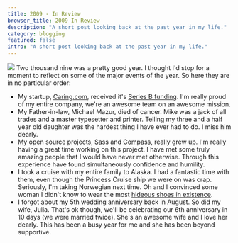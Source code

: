 ```yaml
---
title: 2009 - In Review
browser_title: 2009 In Review
description: "A short post looking back at the past year in my life."
category: blogging
featured: false
intro: "A short post looking back at the past year in my life."
---
```



<img class="photo" src="http://img.skitch.com/20091208-dxy1fpud7ja6q3816yah7te1k8.png" />
Two thousand nine was a pretty good year. I thought I'd stop for a moment to reflect on some of the major events of the year. So here they are in no particular order:

* My startup, [Caring.com](http://www.caring.com/), received it's [Series B funding](http://www.caring.com/about/news-room/caring-com-closes-10-million-in-series-b-financing.html). I'm really proud of my entire company, we're an awesome team on an awesome mission.
* My Father-in-law, Michael Mazur, died of cancer. Mike was a jack of all trades and a master typesetter and printer. Telling my three and a half year old daughter was the hardest thing I have ever had to do. I miss him dearly.
* My open source projects, [Sass](http://sass-lang.com/) and [Compass](http://compass-style.org/), really grew up. I'm really having a great time working on this project. I have met some truly amazing people that I would have never met otherwise. Through this experience have found simultaneously confidence and humility.
* I took a cruise with my entire family to Alaska. I had a fantastic time with them, even though the Princess Cruise ship we were on was crap. Seriously, I'm taking Norwegian next time. Oh and I convinced some woman I didn't know to wear the most [hideous shoes in existence](http://img.skitch.com/20091208-g6r993511q1xj6ia3wwkhrrtxj.png).
* I forgot about my 5th wedding anniversary back in August. So did my wife, Julia. That's ok though, we'll be celebrating our 6th anniversary in 10 days (we were married twice). She's an awesome wife and I love her dearly. This has been a busy year for me and she has been beyond supportive.

